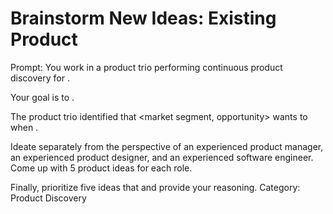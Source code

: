 # Brainstorm New Ideas: Existing Product

Prompt: You work in a product trio performing continuous product discovery for <product>.

Your goal is to <objective and desired outcomes>.

The product trio identified that <market segment, opportunity> wants to <desired outcomes> when <optional context>.

Ideate separately from the perspective of an experienced product manager, an experienced product designer, and an experienced software engineer. Come up with 5 product ideas for each role.

Finally, prioritize five ideas that <expectations> and provide your reasoning.
Category: Product Discovery